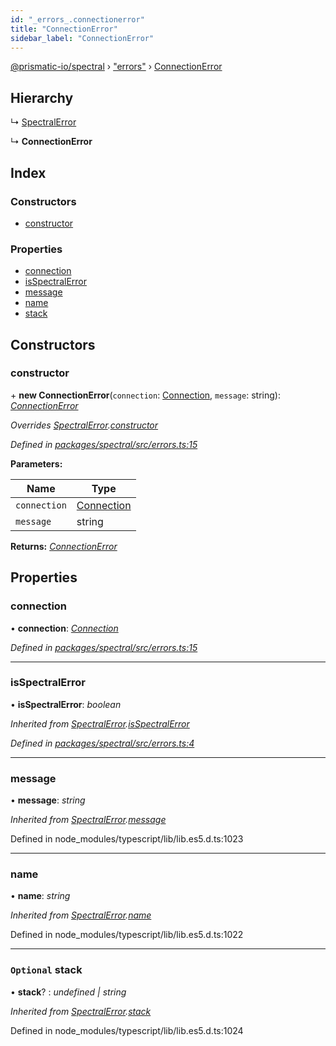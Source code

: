 ```yaml
---
id: "_errors_.connectionerror"
title: "ConnectionError"
sidebar_label: "ConnectionError"
---
```


[@prismatic-io/spectral](../index.md) › ["errors"](../modules/_errors_.md) › [ConnectionError](_errors_.connectionerror.md)

## Hierarchy

  ↳ [SpectralError](_errors_.spectralerror.md)

  ↳ **ConnectionError**

## Index

### Constructors

* [constructor](_errors_.connectionerror.md#constructor)

### Properties

* [connection](_errors_.connectionerror.md#connection)
* [isSpectralError](_errors_.connectionerror.md#isspectralerror)
* [message](_errors_.connectionerror.md#message)
* [name](_errors_.connectionerror.md#name)
* [stack](_errors_.connectionerror.md#optional-stack)

## Constructors

###  constructor

\+ **new ConnectionError**(`connection`: [Connection](../interfaces/_types_inputs_.connection.md), `message`: string): *[ConnectionError](_errors_.connectionerror.md)*

*Overrides [SpectralError](_errors_.spectralerror.md).[constructor](_errors_.spectralerror.md#constructor)*

*Defined in [packages/spectral/src/errors.ts:15](https://github.com/prismatic-io/spectral/blob/v7.6.2/packages/spectral/src/errors.ts#L15)*

**Parameters:**

Name | Type |
------ | ------ |
`connection` | [Connection](../interfaces/_types_inputs_.connection.md) |
`message` | string |

**Returns:** *[ConnectionError](_errors_.connectionerror.md)*

## Properties

###  connection

• **connection**: *[Connection](../interfaces/_types_inputs_.connection.md)*

*Defined in [packages/spectral/src/errors.ts:15](https://github.com/prismatic-io/spectral/blob/v7.6.2/packages/spectral/src/errors.ts#L15)*

___

###  isSpectralError

• **isSpectralError**: *boolean*

*Inherited from [SpectralError](_errors_.spectralerror.md).[isSpectralError](_errors_.spectralerror.md#isspectralerror)*

*Defined in [packages/spectral/src/errors.ts:4](https://github.com/prismatic-io/spectral/blob/v7.6.2/packages/spectral/src/errors.ts#L4)*

___

###  message

• **message**: *string*

*Inherited from [SpectralError](_errors_.spectralerror.md).[message](_errors_.spectralerror.md#message)*

Defined in node_modules/typescript/lib/lib.es5.d.ts:1023

___

###  name

• **name**: *string*

*Inherited from [SpectralError](_errors_.spectralerror.md).[name](_errors_.spectralerror.md#name)*

Defined in node_modules/typescript/lib/lib.es5.d.ts:1022

___

### `Optional` stack

• **stack**? : *undefined | string*

*Inherited from [SpectralError](_errors_.spectralerror.md).[stack](_errors_.spectralerror.md#optional-stack)*

Defined in node_modules/typescript/lib/lib.es5.d.ts:1024
